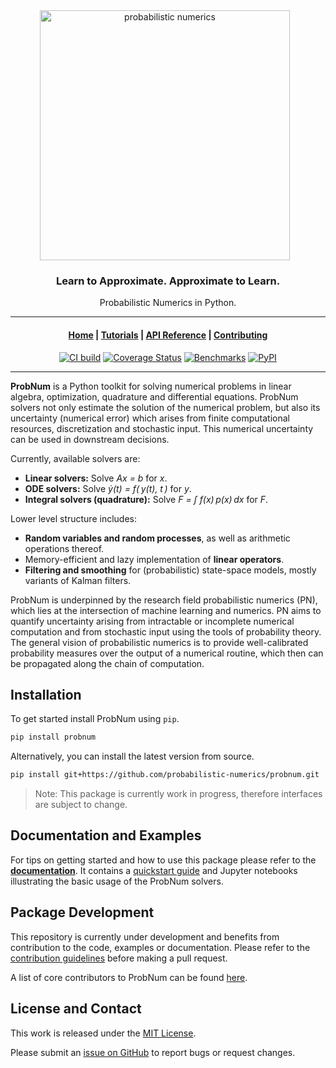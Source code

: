 <div align="center">
    <a href="https://probnum.readthedocs.io"><img align="center" src="https://raw.githubusercontent.com/probabilistic-numerics/probnum/main/docs/source/assets/img/logo/probnum_logo_dark_txtbelow.svg" alt="probabilistic numerics" width="400" style="padding-right: 10px; padding left: 10px;" title="Probabilistic Numerics in Python"/>
    </a>
    <h3>Learn to Approximate. Approximate to Learn.</h3>
    <p>Probabilistic Numerics in Python.</p>
</div>

---

<div align="center">

<h4 align="center">
  <a href="https://probnum.readthedocs.io">Home</a> |
  <a href="https://probnum.readthedocs.io/en/latest/tutorials.html">Tutorials</a> |  
  <a href="https://probnum.readthedocs.io/en/latest/api.html">API Reference</a> |
  <a href="https://probnum.readthedocs.io/en/latest/development.html">Contributing</a>
</h4>

[![CI build](https://img.shields.io/github/workflow/status/probabilistic-numerics/probnum/Linting?style=flat-square&logo=github&logoColor=white&label=CI-build)](https://github.com/probabilistic-numerics/probnum/actions?query=workflow%3ACI-build)
[![Coverage Status](https://img.shields.io/codecov/c/gh/probabilistic-numerics/probnum/main?style=flat-square&label=Coverage&logo=codecov&logoColor=white)](https://codecov.io/gh/probabilistic-numerics/probnum/branch/main)
[![Benchmarks](http://img.shields.io/badge/Benchmarks-asv-blueviolet.svg?style=flat-square&logo=swift&logoColor=white)](https://probabilistic-numerics.github.io/probnum-benchmarks/benchmarks/)
[![PyPI](https://img.shields.io/pypi/v/probnum?style=flat-square&label=PyPI&logo=pypi&logoColor=white)](https://pypi.org/project/probnum/)

</div>

---

**ProbNum** is a Python toolkit for solving numerical problems in linear algebra, optimization, quadrature and
differential equations. ProbNum solvers not only estimate the solution of the numerical problem, but also its uncertainty (numerical error) which arises from finite computational resources, discretization and stochastic input. This numerical uncertainty can be used in downstream decisions.

Currently, available solvers are:

- **Linear solvers:** Solve *Ax = b* for *x*.
- **ODE solvers:** Solve *&#7823;(t) = f(&#8201;y(t), t&#8201;)* for *y*.
- **Integral solvers (quadrature):** Solve *F = &#x222b; f(x)&#8201;p(x)&#8201;dx* for *F*.

Lower level structure includes:

- **Random variables and random processes**, as well as arithmetic operations thereof.
- Memory-efficient and lazy implementation of **linear operators**.
- **Filtering and smoothing** for (probabilistic) state-space models, mostly variants of Kalman filters.

ProbNum is underpinned by the research field probabilistic numerics (PN), which lies at the intersection of machine learning and numerics.
PN aims to quantify uncertainty arising from intractable or incomplete numerical computation and from stochastic input 
using the tools of probability theory. The general vision of probabilistic numerics is to provide well-calibrated 
probability measures over the output of a numerical routine, which then can be propagated along the chain of 
computation.


## Installation
To get started install ProbNum using `pip`.
```bash
pip install probnum
```
Alternatively, you can install the latest version from source.
```bash
pip install git+https://github.com/probabilistic-numerics/probnum.git
```

> Note: This package is currently work in progress, therefore interfaces are subject to change.

## Documentation and Examples
For tips on getting started and how to use this package please refer to the
[**documentation**](https://probnum.readthedocs.io). It contains a 
[quickstart guide](https://probnum.readthedocs.io/en/latest/tutorials/quickstart.html) 
and Jupyter notebooks illustrating the basic usage of the ProbNum solvers.

## Package Development
This repository is currently under development and benefits from contribution to the code, examples or documentation.
Please refer to the [contribution guidelines](https://probnum.readthedocs.io/en/latest/development.html) before
making a pull request.

A list of core contributors to ProbNum can be found
[here](https://probnum.readthedocs.io/en/latest/development.html#probnum-team).

## License and Contact
This work is released under the [MIT License](https://github.com/probabilistic-numerics/probnum/blob/main/LICENSE.txt).

Please submit an [issue on GitHub](https://github.com/probabilistic-numerics/probnum/issues/new) to report bugs or
request changes.
